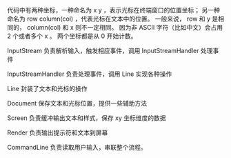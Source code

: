 代码中有两种坐标，一种命名为 x y ，表示光标在终端窗口的位置坐标；
另一种命名为 row column(col) ，代表光标在文本中的位置。
一般来说， row 和 y 是相同的， column(col) 和 x 则不一定相同。
因为非 ASCII 字符（比如中文）会占用 2 个或者多个 x 。
两个坐标都是从 0 开始计数。

InputStream 负责解析输入，触发相应事件，调用 InputStreamHandler 处理事件

InputStreamHandler 负责处理事件，调用 Line 实现各种操作

Line 封装了文本和光标的操作

Document 保存文本和光标位置，提供一些辅助方法

Screen 负责缓冲输出文本和样式，保存 xy 坐标维度的数据

Render 负责输出提示符和文本到屏幕

CommandLine 负责读取用户输入，串联整个流程。
